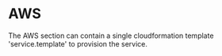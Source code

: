 # AWS
The AWS section can contain a single cloudformation template 'service.template' to provision the service.

